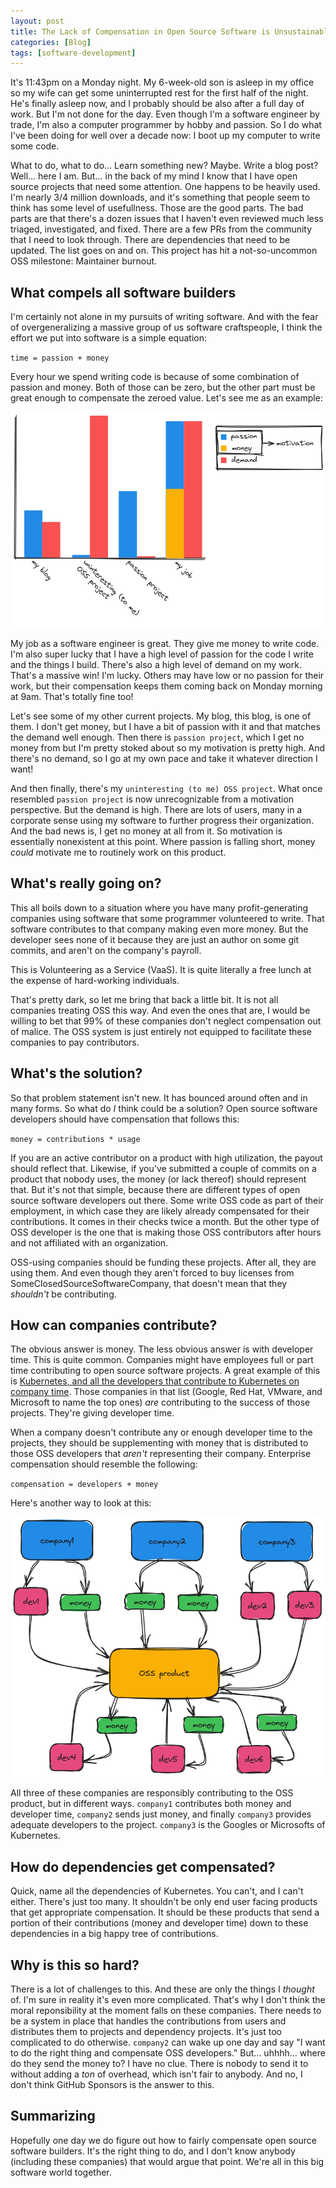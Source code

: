 ```yaml
---
layout: post
title: The Lack of Compensation in Open Source Software is Unsustainable
categories: [Blog]
tags: [software-development]
---
```


It's 11:43pm on a Monday night. My 6-week-old son is asleep in my office so my wife can get some uninterrupted rest for the first half of the night. He's finally asleep now, and I probably should be also after a full day of work. But I'm not done for the day. Even though I'm a software engineer by trade, I'm also a computer programmer by hobby and passion. So I do what I've been doing for well over a decade now: I boot up my computer to write some code.

What to do, what to do... Learn something new? Maybe. Write a blog post? Well... here I am. But... in the back of my mind I know that I have open source projects that need some attention. One happens to be heavily used. I'm nearly 3/4 million downloads, and it's something that people seem to think has some level of usefullness. Those are the good parts. The bad parts are that there's a dozen issues that I haven't even reviewed much less triaged, investigated, and fixed. There are a few PRs from the community that I need to look through. There are dependencies that need to be updated. The list goes on and on. This project has hit a not-so-uncommon OSS milestone: Maintainer burnout.

## What compels all software builders

I'm certainly not alone in my pursuits of writing software. And with the fear of overgeneralizing a massive group of us software craftspeople, I think the effort we put into software is a simple equation:

`time = passion + money`

Every hour we spend writing code is because of some combination of passion and money. Both of those can be zero, but the other part must be great enough to compensate the zeroed value. Let's see me as an example:

![Time and money](../images/oss-is-broken1.png)

My job as a software engineer is great. They give me money to write code. I'm also super lucky that I have a high level of passion for the code I write and the things I build. There's also a high level of demand on my work. That's a massive win! I'm lucky. Others may have low or no passion for their work, but their compensation keeps them coming back on Monday morning at 9am. That's totally fine too!

Let's see some of my other current projects. My blog, this blog, is one of them. I don't get money, but I have a bit of passion with it and that matches the demand well enough. Then there is `passion project`, which I get no money from but I'm pretty stoked about so my motivation is pretty high. And there's no demand, so I go at my own pace and take it whatever direction I want!

And then finally, there's my `uninteresting (to me) OSS project`. What once resembled `passion project` is now unrecognizable from a motivation perspective. But the demand is high. There are lots of users, many in a corporate sense using my software to further progress their organization. And the bad news is, I get no money at all from it. So motivation is essentially nonexistent at this point. Where passion is falling short, money _could_ motivate me to routinely work on this product.

## What's really going on?

This all boils down to a situation where you have many profit-generating companies using software that some programmer volunteered to write. That software contributes to that company making even more money. But the developer sees none of it because they are just an author on some git commits, and aren't on the company's payroll.

This is Volunteering as a Service (VaaS). It is quite literally a free lunch at the expense of hard-working individuals.

That's pretty dark, so let me bring that back a little bit. It is not all companies treating OSS this way. And even the ones that are, I would be willing to bet that 99% of these companies don't neglect compensation out of malice. The OSS system is just entirely not equipped to facilitate these companies to pay contributors.

## What's the solution?

So that problem statement isn't new. It has bounced around often and in many forms. So what do _I_ think could be a solution? Open source software developers should have compensation that follows this:

`money = contributions * usage`

If you are an active contributor on a product with high utilization, the payout should reflect that. Likewise, if you've submitted a couple of commits on a product that nobody uses, the money (or lack thereof) should represent that. But it's not that simple, because there are different types of open source software developers out there. Some write OSS code as part of their employment, in which case they are likely already compensated for their contributions. It comes in their checks twice a month. But the other type of OSS developer is the one that is making those OSS contributors after hours and not affiliated with an organization.

OSS-using companies should be funding these projects. After all, they are using them. And even though they aren't forced to buy licenses from SomeClosedSourceSoftwareCompany, that doesn't mean that they _shouldn't_ be contributing.

## How can companies contribute?

The obvious answer is money. The less obvious answer is with developer time. This is quite common. Companies might have employees full or part time contributing to open source software projects. A great example of this is [Kubernetes, and all the developers that contribute to Kubernetes on company time](https://k8s.devstats.cncf.io/d/9/companies-table?orgId=1). Those companies in that list (Google, Red Hat, VMware, and Microsoft to name the top ones) _are_ contributing to the success of those projects. They're giving developer time.

When a company doesn't contribute any or enough developer time to the projects, they should be supplementing with money that is distributed to those OSS developers that _aren't_ representing their company. Enterprise compensation should resemble the following:

`compensation = developers + money`

Here's another way to look at this:

![OSS is broken](../images/oss-is-broken2.png)

All three of these companies are responsibly contributing to the OSS product, but in different ways. `company1` contributes both money and developer time, `company2` sends just money, and finally `company3` provides adequate developers to the project. `company3` is the Googles or Microsofts of Kubernetes.

## How do dependencies get compensated?

Quick, name all the dependencies of Kubernetes. You can't, and I can't either. There's just too many. It shouldn't be only end user facing products that get appropriate compensation. It should be these products that send a portion of their contributions (money and developer time) down to these dependencies in a big happy tree of contributions.

## Why is this so hard?

There is a lot of challenges to this. And these are only the things I _thought_ of. I'm sure in reality it's even more complicated. That's why I don't think the moral reponsibility at the moment falls on these companies. There needs to be a system in place that handles the contributions from users and distributes them to projects and dependency projects. It's just too complicated to do otherwise. `company2` can wake up one day and say "I want to do the right thing and compensate OSS developers." But... uhhhh... where do they send the money to? I have no clue. There is nobody to send it to without adding a _ton_ of overhead, which isn't fair to anybody. And no, I don't think GitHub Sponsors is the answer to this.

## Summarizing

Hopefully one day we do figure out how to fairly compensate open source software builders. It's the right thing to do, and I don't know anybody (including these companies) that would argue that point. We're all in this big software world together.
